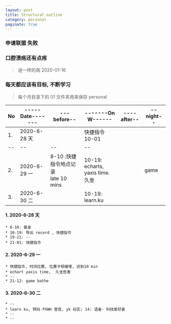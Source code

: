 ```yaml
---
layout: post
title: Structural outline
category: personal
paginate: true
---
```



### 申请联盟  失败
### 口腔溃疡还有点疼
> 迷一样的病 2020-01-16  
### 每天都应该有目标, 不断学习
> 每个月目录下的 01 文件夹用来保存 personal    

 No | -----Date------- | ---before-- | -------On W------ | ----after--  |--night--
 --- |--- | --- | --- | --- | ---
1. | 2020-6-28 天 | |快捷指令 10-01  | 
--|--|--|--|   
2. | 2020-6-29 一 |8-10 :快捷指令地点记录 <br> late 10 mins| 10-19: echarts, yaxis time. <br> 久坐 | |game
3. | 2020-6-30 二 | |10-19: learn.ku | |  

#### 1. 2020-6-28 天   
    * 8-10: 基金  
    * 10-19: 导出 record , 快捷指令
    * 19-21: --  
    * 21-01: 快捷指令
#### 2. 2020-6-29 一   
    * 快捷指令, 时间位置, 位置卡顿缓慢, 迟到10 min
    * echart yaxis time,  久坐危害  
    * --
    * 21-12: game bathe
#### 3. 2020-6-30 二  
    * --
    * learn ku, 转码 PXWH 普信, yk 纪实; 14: 语雀- 科技爱好者 
    * --
    * --